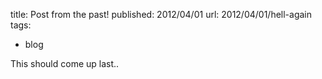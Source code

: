 title: Post from the past!
published: 2012/04/01
url: 2012/04/01/hell-again
tags:
- blog

This should come up last..
